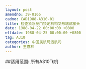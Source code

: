 ```yaml
---
layout: post
amendno: 39-0165
cadno: CAD1988-A310-01
title: 检查紧急舱门锁定机构叉形端部接头
date: 1988-04-22 00:00:00 +0800
effdate: 1988-04-25 00:00:00 +0800
tag: A310
categories: 中国民航局适航司
author: 王春林
---
```


##适用范围:
所有A310飞机


